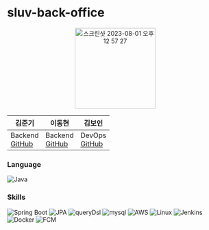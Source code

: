 
# sluv-back-office
<div align="center">
  <img width="188" alt="스크린샷 2023-08-01 오후 12 57 27" src="https://github.com/CELEBIT/sluv-back-office/assets/101792740/adceba98-09c0-4edd-bb4f-147d58ddc9bd">
</div>


<div align="center">

|김준기|이동현|김보인|
|---|---|---|
| Backend <br>  [GitHub](https://github.com/KJBig)| Backend <br>  [GitHub](https://github.com/kdongk)| DevOps <br>  [GitHub](https://github.com/Boin-Kau)|

 </div>


### Language
<img alt="Java" src ="https://img.shields.io/badge/Java-007396.svg?&style=for-the-badge&logo=Java&logoColor=white"/>

### Skills
<img alt="Spring Boot" src ="https://img.shields.io/badge/Spring Boot-6DB33F.svg?&style=for-the-badge&logo=springboot&logoColor=white"/> <img alt="JPA" src ="https://img.shields.io/badge/jpa-6DB33F.svg?&style=for-the-badge&logo=jpa&logoColor=white"/>
<img alt="queryDsl" src ="https://img.shields.io/badge/querydsl-4479A1.svg?&style=for-the-badge&logo=querydsl&logoColor=white"/>
<img alt="mysql" src ="https://img.shields.io/badge/mysql-4479A1.svg?&style=for-the-badge&logo=mysql&logoColor=white"/>
<img alt="AWS" src ="https://img.shields.io/badge/AWS-232F3E.svg?&style=for-the-badge&logo=amazonaws&logoColor=white"/>
<img alt="Linux" src ="https://img.shields.io/badge/Linux-FCC624.svg?&style=for-the-badge&logo=linux&logoColor=white"/>
<img alt="Jenkins" src ="https://img.shields.io/badge/Jenkins-D24939.svg?&style=for-the-badge&logo=Jenkins&logoColor=white"/>
<img alt="Docker" src ="https://img.shields.io/badge/Docker-4479A1.svg?&style=for-the-badge&logo=Docker&logoColor=white"/>
<img alt="FCM" src ="https://img.shields.io/badge/FCM-FFCA28.svg?&style=for-the-badge&logo=firebase&logoColor=white"/>
